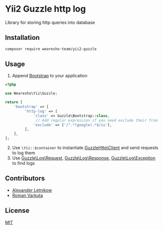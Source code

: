# Yii2 Guzzle http log

Library for storing http queries into database

## Installation
```bash
composer require wearesho-team/yii2-guzzle
```

## Usage
1. Append [Bootstrap](./src/Bootstrap.php) to your application
```php
<?php

use Wearesho\Yii\Guzzle;

return [
    'bootstrap' => [
         'http-log' => [
             'class' => Guzzle\Bootstrap::class,
              // Add regular expression if you need exclude their from logging
             'exclude' => ['/^.*(google).*$/iu'],
         ],
    ],
];
```
2. Use `\Yii::$container` to instantiate [GuzzleHttp\Client](http://docs.guzzlephp.org) and send requests to log them
3. Use [Guzzle\Log\Request](./src/Log/Request.php), [Guzzle\Log\Response](./src/Log/Response.php), [Guzzle\Log\Exception](./src/Log/Exception.php) to find logs

## Contributors
- [Alexander <horat1us> Letnikow](mailto:reclamme@gmail.com)
- [Roman <KartaviK> Varkuta](mailto:roman.varkuta@gmail.com)

## License
[MIT](./LICENSE)
